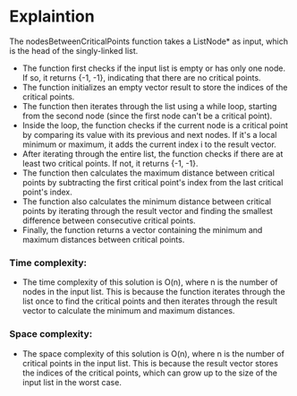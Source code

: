# Explaintion

The nodesBetweenCriticalPoints function takes a ListNode* as input, which is the head of the singly-linked list.

- The function first checks if the input list is empty or has only one node. If so, it returns {-1, -1}, indicating that there are no critical points.
- The function initializes an empty vector result to store the indices of the critical points.
- The function then iterates through the list using a while loop, starting from the second node (since the first node can't be a critical point).
- Inside the loop, the function checks if the current node is a critical point by comparing its value with its previous and next nodes. If it's a local minimum or maximum, it adds the current index i to the result vector.
- After iterating through the entire list, the function checks if there are at least two critical points. If not, it returns {-1, -1}.
- The function then calculates the maximum distance between critical points by subtracting the first critical point's index from the last critical point's index.
- The function also calculates the minimum distance between critical points by iterating through the result vector and finding the smallest difference between consecutive critical points.
- Finally, the function returns a vector containing the minimum and maximum distances between critical points.

### Time complexity:

- The time complexity of this solution is O(n), where n is the number of nodes in the input list. This is because the function iterates through the list once to find the critical points and then iterates through the result vector to calculate the minimum and maximum distances.

### Space complexity:

- The space complexity of this solution is O(n), where n is the number of critical points in the input list. This is because the result vector stores the indices of the critical points, which can grow up to the size of the input list in the worst case.
